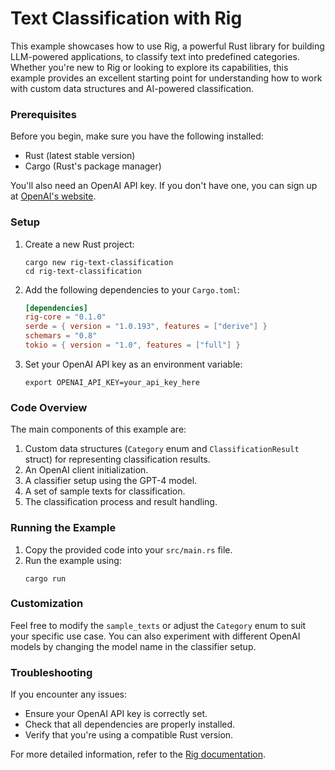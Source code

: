# Text Classification with Rig

This example showcases how to use Rig, a powerful Rust library for building LLM-powered applications, to classify text into predefined categories. Whether you're new to Rig or looking to explore its capabilities, this example provides an excellent starting point for understanding how to work with custom data structures and AI-powered classification.

### Prerequisites

Before you begin, make sure you have the following installed:

- Rust (latest stable version)
- Cargo (Rust's package manager)

You'll also need an OpenAI API key. If you don't have one, you can sign up at [OpenAI's website](https://openai.com).

### Setup

1. Create a new Rust project:
   ```
   cargo new rig-text-classification
   cd rig-text-classification
   ```

2. Add the following dependencies to your `Cargo.toml`:
   ```toml
   [dependencies]
   rig-core = "0.1.0"
   serde = { version = "1.0.193", features = ["derive"] }
   schemars = "0.8"
   tokio = { version = "1.0", features = ["full"] }
   ```

3. Set your OpenAI API key as an environment variable:
   ```
   export OPENAI_API_KEY=your_api_key_here
   ```

### Code Overview

The main components of this example are:

1. Custom data structures (`Category` enum and `ClassificationResult` struct) for representing classification results.
2. An OpenAI client initialization.
3. A classifier setup using the GPT-4 model.
4. A set of sample texts for classification.
5. The classification process and result handling.

### Running the Example

1. Copy the provided code into your `src/main.rs` file.
2. Run the example using:
   ```
   cargo run
   ```

### Customization

Feel free to modify the `sample_texts` or adjust the `Category` enum to suit your specific use case. You can also experiment with different OpenAI models by changing the model name in the classifier setup.

### Troubleshooting

If you encounter any issues:
- Ensure your OpenAI API key is correctly set.
- Check that all dependencies are properly installed.
- Verify that you're using a compatible Rust version.

For more detailed information, refer to the [Rig documentation](https://docs.rs/rig).

